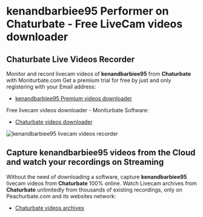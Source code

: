 # kenandbarbiee95 Performer on Chaturbate - Free LiveCam videos downloader

## Chaturbate Live Videos Recorder

Monitor and record livecam videos of **kenandbarbiee95** from **Chaturbate** with Moniturbate.com
Get a premium trial for free by just and only registering with your Email address:
* [kenandbarbiee95 Premium videos downloader](https://moniturbate.com/request-demo-licence-key.html)

Free livecam videos downloader - Moniturbate Software:
* [Chaturbate videos downloader](https://moniturbate.com/moniturbate-download-software.html)

![kenandbarbiee95 livecam videos recorder](https://peachurnet.com/templates/moniturbate-software.png)


## Capture kenandbarbiee95 videos from the Cloud and watch your recordings on Streaming

Without the need of downloading a software, capture **kenandbarbiee95** livecam videos from **Chaturbate** 100% online.
Watch Livecam archives from **Chaturbate** unlimitedly from thousands of existing recordings, only on Peachurbate.com and its websites network:
* [Chaturbate videos archives](https://peachurnet.com/)
